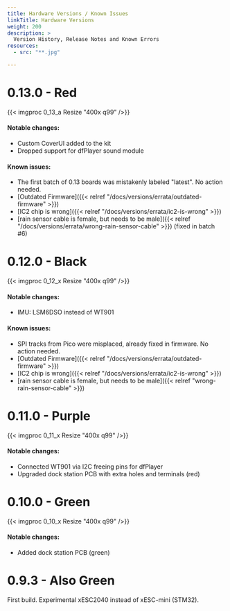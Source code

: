 ```yaml
---
title: Hardware Versions / Known Issues
linkTitle: Hardware Versions
weight: 200
description: >
  Version History, Release Notes and Known Errors
resources:
  - src: "**.jpg"

---
```


# 0.13.0 - Red
{{< imgproc 0_13_a Resize "400x q99" />}}

#### Notable changes:
 * Custom CoverUI added to the kit
 * Dropped support for dfPlayer sound module 

#### Known issues:
 * The first batch of 0.13 boards was mistakenly labeled "latest". No action needed.
 * [Outdated Firmware]({{< relref "/docs/versions/errata/outdated-firmware" >}})
 * [IC2 chip is wrong]({{< relref "/docs/versions/errata/ic2-is-wrong" >}})
 * [rain sensor cable is female, but needs to be male]({{< relref "/docs/versions/errata/wrong-rain-sensor-cable" >}}) (fixed in batch #6)


# 0.12.0 - Black
{{< imgproc 0_12_x Resize "400x q99" />}}

#### Notable changes:
 * IMU: LSM6DSO instead of WT901

#### Known issues:
 * SPI tracks from Pico were misplaced, already fixed in firmware. No action needed.
 * [Outdated Firmware]({{< relref "/docs/versions/errata/outdated-firmware" >}})
 * [IC2 chip is wrong]({{< relref "/docs/versions/errata/ic2-is-wrong" >}})
 * [rain sensor cable is female, but needs to be male]({{< relref "wrong-rain-sensor-cable" >}})

# 0.11.0 - Purple
{{< imgproc 0_11_x Resize "400x q99" />}}

#### Notable changes:
 * Connected WT901 via I2C freeing pins for dfPlayer
 * Upgraded dock station PCB with extra holes and terminals (red)

# 0.10.0 - Green
{{< imgproc 0_10_x Resize "400x q99" />}}

#### Notable changes:
 * Added dock station PCB (green)

# 0.9.3 - Also Green
First build. Experimental xESC2040 instead of xESC-mini (STM32). 
